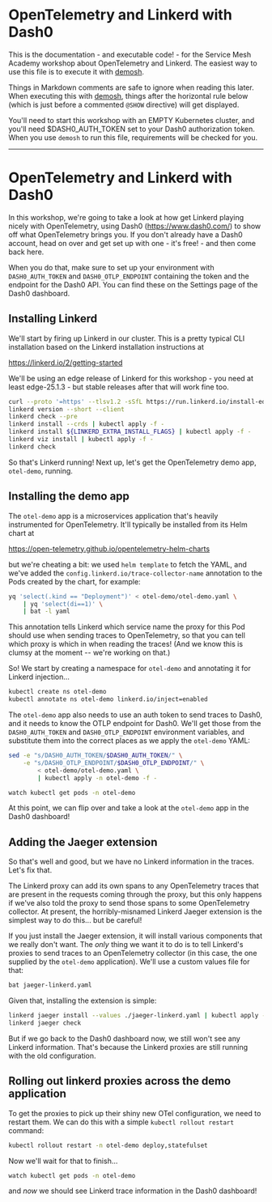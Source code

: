 <!--
SPDX-FileCopyrightText: 2024 Buoyant Inc.
SPDX-License-Identifier: Apache-2.0

SMA-Description: OpenTelemetry and Linkerd with Dash0
-->

# OpenTelemetry and Linkerd with Dash0

This is the documentation - and executable code! - for the Service Mesh
Academy workshop about OpenTelemetry and Linkerd. The easiest way to use this
file is to execute it with [demosh].

Things in Markdown comments are safe to ignore when reading this later. When
executing this with [demosh], things after the horizontal rule below (which is
just before a commented `@SHOW` directive) will get displayed.

[demosh]: https://github.com/BuoyantIO/demosh

You'll need to start this workshop with an EMPTY Kubernetes cluster, and
you'll need $DASH0_AUTH_TOKEN set to your Dash0 authorization token. When you
use `demosh` to run this file, requirements will be checked for you.

<!-- set -e >
<!-- @import demosh/check-requirements.sh -->

<!-- @start_livecast -->

---

<!-- @SHOW -->

# OpenTelemetry and Linkerd with Dash0

In this workshop, we're going to take a look at how get Linkerd playing nicely
with OpenTelemetry, using Dash0 (<https://www.dash0.com/>) to show off what
OpenTelemetry brings you. If you don't already have a Dash0 account, head on
over and get set up with one - it's free! - and then come back here.

When you do that, make sure to set up your environment with `DASH0_AUTH_TOKEN`
and `DASH0_OTLP_ENDPOINT` containing the token and the endpoint for the Dash0
API. You can find these on the Settings page of the Dash0 dashboard.

<!-- @wait_clear -->

## Installing Linkerd

We'll start by firing up Linkerd in our cluster. This is a pretty typical CLI
installation based on the Linkerd installation instructions at

<https://linkerd.io/2/getting-started>

We'll be using an edge release of Linkerd for this workshop - you need at
least edge-25.1.3 - but stable releases after that will work fine too.

```bash
curl --proto '=https' --tlsv1.2 -sSfL https://run.linkerd.io/install-edge | sh
linkerd version --short --client
linkerd check --pre
linkerd install --crds | kubectl apply -f -
linkerd install ${LINKERD_EXTRA_INSTALL_FLAGS} | kubectl apply -f -
linkerd viz install | kubectl apply -f -
linkerd check
```

So that's Linkerd running! Next up, let's get the OpenTelemetry demo app,
`otel-demo`, running.

<!-- @wait_clear -->

## Installing the demo app

The `otel-demo` app is a microservices application that's heavily instrumented
for OpenTelemetry. It'll typically be installed from its Helm chart at

<https://open-telemetry.github.io/opentelemetry-helm-charts>

but we're cheating a bit: we used `helm template` to fetch the YAML, and we've
added the `config.linkerd.io/trace-collector-name` annotation to the Pods
created by the chart, for example:

```bash
yq 'select(.kind == "Deployment")' < otel-demo/otel-demo.yaml \
    | yq 'select(di==1)' \
    | bat -l yaml
```

This annotation tells Linkerd which service name the proxy for this Pod should
use when sending traces to OpenTelemetry, so that you can tell which proxy is
which in when reading the traces! (And we know this is clumsy at the moment --
we're working on that.)

<!-- @wait -->

So! We start by creating a namespace for `otel-demo` and annotating it for
Linkerd injection...

```bash
kubectl create ns otel-demo
kubectl annotate ns otel-demo linkerd.io/inject=enabled
```

The `otel-demo` app also needs to use an auth token to send traces to Dash0,
and it needs to know the OTLP endpoint for Dash0. We'll get those from the
`DASH0_AUTH_TOKEN` and `DASH0_OTLP_ENDPOINT` environment variables, and
substitute them into the correct places as we apply the `otel-demo` YAML:

```bash
sed -e "s/DASH0_AUTH_TOKEN/$DASH0_AUTH_TOKEN/" \
    -e "s/DASH0_OTLP_ENDPOINT/$DASH0_OTLP_ENDPOINT/" \
        < otel-demo/otel-demo.yaml \
        | kubectl apply -n otel-demo -f -

watch kubectl get pods -n otel-demo
```

<!-- @clear -->

At this point, we can flip over and take a look at the `otel-demo` app in the
Dash0 dashboard!

<!-- @wait_clear -->

## Adding the Jaeger extension

So that's well and good, but we have no Linkerd information in the traces.
Let's fix that.

The Linkerd proxy can add its own spans to any OpenTelemetry traces that are
present in the requests coming through the proxy, but this only happens if
we've also told the proxy to send those spans to some OpenTelemetry collector.
At present, the horribly-misnamed Linkerd Jaeger extension is the simplest way
to do this... but be careful!

If you just install the Jaeger extension, it will install various components
that we really don't want. The _only_ thing we want it to do is to tell
Linkerd's proxies to send traces to an OpenTelemetry collector (in this case,
the one supplied by the `otel-demo` application). We'll use a custom values
file for that:

```bash
bat jaeger-linkerd.yaml
```

Given that, installing the extension is simple:

```bash
linkerd jaeger install --values ./jaeger-linkerd.yaml | kubectl apply -f -
linkerd jaeger check
```

But if we go back to the Dash0 dashboard now, we still won't see any Linkerd
information. That's because the Linkerd proxies are still running with the old
configuration.

<!-- @wait_clear -->

## Rolling out linkerd proxies across the demo application

To get the proxies to pick up their shiny new OTel configuration, we need to
restart them. We can do this with a simple `kubectl rollout restart` command:

```bash
kubectl rollout restart -n otel-demo deploy,statefulset
```

Now we'll wait for that to finish...

```bash
watch kubectl get pods -n otel-demo
```

and _now_ we should see Linkerd trace information in the Dash0 dashboard!

<!-- @wait_clear -->
<!-- @show_slides -->

